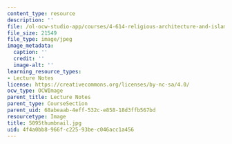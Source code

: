 ```yaml
---
content_type: resource
description: ''
file: /ol-ocw-studio-app/courses/4-614-religious-architecture-and-islamic-cultures-fall-2002/4f4a0bb8966fc22593bec046acc1a456_5095thumbnail.jpg
file_size: 21549
file_type: image/jpeg
image_metadata:
  caption: ''
  credit: ''
  image-alt: ''
learning_resource_types:
- Lecture Notes
license: https://creativecommons.org/licenses/by-nc-sa/4.0/
ocw_type: OCWImage
parent_title: Lecture Notes
parent_type: CourseSection
parent_uid: 68abeaab-4eff-532c-e858-18d3ffb567bd
resourcetype: Image
title: 5095thumbnail.jpg
uid: 4f4a0bb8-966f-c225-93be-c046acc1a456
---
```

